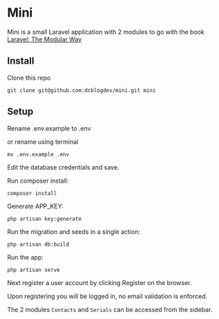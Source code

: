 # Mini

Mini is a small Laravel application with 2 modules to go with the book [Laravel: The Modular Way](https://modularlaravel.com)

## Install

Clone this repo

```
git clone git@github.com:dcblogdev/mini.git mini
```

## Setup

Rename .env.example to .env

or rename using terminal

```
mv .env.example .env
```

Edit the database credentials and save.

Run composer install:

```
composer install
```

Generate APP_KEY:

```
php artisan key:generate
```

Run the migration and seeds in a single action:

```
php artisan db:build
```

Run the app:

```
php artisan serve
```

Next register a user account by clicking Register on the browser.

Upon registering you will be logged in, no email validation is enforced.

The 2 modules `Contacts` and `Serials` can be accessed from the sidebar.

